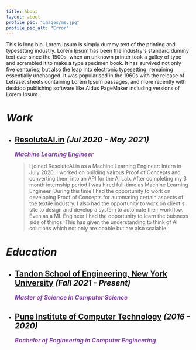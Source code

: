 ```yaml
---
title: About
layout: about
profile_pic: "images/me.jpg"
profile_pic_alt: "Error"
---
```


This is long bio.
Lorem Ipsum is simply dummy text of the printing and typesetting industry. Lorem Ipsum has been the industry's standard dummy text ever since the 1500s, when an unknown printer took a galley of type and scrambled it to make a type specimen book. It has survived not only five centuries, but also the leap into electronic typesetting, remaining essentially unchanged. It was popularised in the 1960s with the release of Letraset sheets containing Lorem Ipsum passages, and more recently with desktop publishing software like Aldus PageMaker including versions of Lorem Ipsum.

# ***Work***

- ## <a href="https://resoluteai.in/" target="_blank">ResoluteAI.in</a> _(Jul 2020 - May 2021)_
    _<b style='font-size:16px; color:#8942b9;'>Machine Learning Engineer</b>_

    > I joined ResoluteAI.in as a Machine Learning Engineer: Intern in July 2020, I worked on building vairous Proof of Concepts and converting them into an API for  the AI Lab. After completing my 3 month internship period I was hired full-time as Machine Learning Engineer. During this time I had the opportunity to work on developing Proof of Concepts for automating certain aspects of the textile industry. I also had the opportunity to work on client's site to design and develop a system to automate their workflow. Even as a ML Engineer I had the opportunity to learn the buisness side of things. This has given the understanding to think of AI solutions which not only are doable but are also scalable.

# ***Education***

- ## <a href="https://engineering.nyu.edu" target="_blank">Tandon School of Engineering, New York University</a> _(Fall 2021 - Present)_
    _<b style='font-size:16px; color:#8942b9;'>Master of Science in Computer Science</b>_

- ## [Pune Institute of Computer Technology](https://pict.edu) _(2016 - 2020)_
    _<b style='font-size:16px; color:#8942b9;'>Bachelor of Engineering in Computer Engineering</b>_
